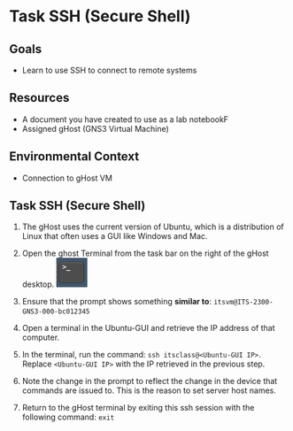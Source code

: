 # Task SSH (Secure Shell)

## Goals
- Learn to use SSH to connect to remote systems

## Resources

- A document you have created to use as a lab notebookF
- Assigned gHost (GNS3 Virtual Machine)

## Environmental Context
- Connection to gHost VM

## Task SSH (Secure Shell)

1. The gHost uses the current version of Ubuntu, which is a distribution of Linux that often uses a GUI like Windows and Mac.

2. Open the ghost Terminal from the task bar on the right of the gHost desktop.
![](./images/image4.png)

3. Ensure that the prompt shows something **similar to**: ``itsvm@ITS-2300-GNS3-000-bc012345``

4. Open a terminal in the Ubuntu-GUI and retrieve the IP address of that computer.

5. In the terminal, run the command: ``ssh itsclass@<Ubuntu-GUI IP>``.  Replace ```<Ubuntu-GUI IP>``` with the IP retrieved in the previous step. 

6. Note the change in the prompt to reflect the change in the device that commands are issued to.  This is the reason to set server host names.

8. Return to the gHost terminal by exiting this ssh session with the following command: ``exit``